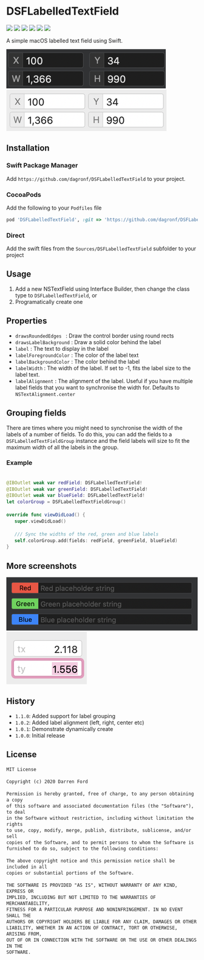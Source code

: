 # DSFLabelledTextField

![](https://img.shields.io/github/v/tag/dagronf/DSFLabelledTextField) ![](https://img.shields.io/badge/macOS-10.11+-red) ![](https://img.shields.io/badge/Swift-5.0-orange.svg)
![](https://img.shields.io/badge/License-MIT-lightgrey) [![](https://img.shields.io/badge/pod-compatible-informational)](https://cocoapods.org) [![](https://img.shields.io/badge/spm-compatible-brightgreen.svg?style=flat)](https://swift.org/package-manager)

A simple macOS labelled text field using Swift.

![](https://github.com/dagronf/dagronf.github.io/raw/master/art/projects/DSFLabelledTextField/s1.png)
![](https://github.com/dagronf/dagronf.github.io/raw/master/art/projects/DSFLabelledTextField/s2.png)

## Installation

### Swift Package Manager

Add `https://github.com/dagronf/DSFLabelledTextField` to your project.

### CocoaPods

Add the following to your `Podfiles` file

```ruby
pod 'DSFLabelledTextField', :git => 'https://github.com/dagronf/DSFLabelledTextField'
```

### Direct

Add the swift files from the `Sources/DSFLabelledTextField` subfolder to your project

## Usage

1. Add a new NSTextField using Interface Builder, then change the class type to `DSFLabelledTextField`, or
2. Programatically create one

## Properties

* `drawsRoundedEdges ` : Draw the control border using round rects
* `drawsLabelBackground` : Draw a solid color behind the label
* `label` : The text to display in the label
* `labelForegroundColor` : The color of the label text
* `labelBackgroundColor` : The color behind the label
* `labelWidth` : The width of the label.  If set to -1, fits the label size to the label text.
* `labelAlignment` : The alignment of the label. Useful if you have multiple label fields that you want to synchronise the width for.  Defaults to `NSTextAlignment.center`

## Grouping fields

There are times where you might need to synchronise the width of the labels of a number of fields.  To do this, you can add the fields to a `DSFLabelledTextFieldGroup` instance and the field labels will size to fit the maximum width of all the labels in the group.

### Example

```swift

@IBOutlet weak var redField: DSFLabelledTextField!
@IBOutlet weak var greenField: DSFLabelledTextField!
@IBOutlet weak var blueField: DSFLabelledTextField!
let colorGroup = DSFLabelledTextFieldGroup()

override func viewDidLoad() {
   super.viewDidLoad()

   /// Sync the widths of the red, green and blue labels
   self.colorGroup.add(fields: redField, greenField, blueField)
}

```

## More screenshots

![](https://github.com/dagronf/dagronf.github.io/raw/master/art/projects/DSFLabelledTextField/s3.png)
![](https://github.com/dagronf/dagronf.github.io/raw/master/art/projects/DSFLabelledTextField/s4.png)

## History

* `1.1.0`: Added support for label grouping
* `1.0.2`: Added label alignment (left, right, center etc)
* `1.0.1`: Demonstrate dynamically create
* `1.0.0`: Initial release


## License

```
MIT License

Copyright (c) 2020 Darren Ford

Permission is hereby granted, free of charge, to any person obtaining a copy
of this software and associated documentation files (the "Software"), to deal
in the Software without restriction, including without limitation the rights
to use, copy, modify, merge, publish, distribute, sublicense, and/or sell
copies of the Software, and to permit persons to whom the Software is
furnished to do so, subject to the following conditions:

The above copyright notice and this permission notice shall be included in all
copies or substantial portions of the Software.

THE SOFTWARE IS PROVIDED "AS IS", WITHOUT WARRANTY OF ANY KIND, EXPRESS OR
IMPLIED, INCLUDING BUT NOT LIMITED TO THE WARRANTIES OF MERCHANTABILITY,
FITNESS FOR A PARTICULAR PURPOSE AND NONINFRINGEMENT. IN NO EVENT SHALL THE
AUTHORS OR COPYRIGHT HOLDERS BE LIABLE FOR ANY CLAIM, DAMAGES OR OTHER
LIABILITY, WHETHER IN AN ACTION OF CONTRACT, TORT OR OTHERWISE, ARISING FROM,
OUT OF OR IN CONNECTION WITH THE SOFTWARE OR THE USE OR OTHER DEALINGS IN THE
SOFTWARE.
```
